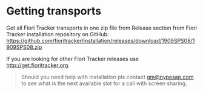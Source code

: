 # Getting transports

Get all Fiori Tracker transports in one zip file from Release section from Fiori Tracker installation repository on GitHub: https://github.com/fioritracker/installation/releases/download/1909SPS08/1909SPS08.zip

If you are looking for other Fiori Tracker releases use http://get.fioritracker.org.

> Should you need help with installation pls contact gm@nypesap.com to see what is the next available slot for a call with screen sharing.
